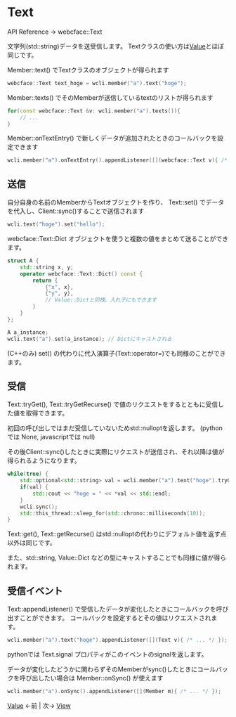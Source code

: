# Text

API Reference → webcface::Text

文字列(std::string)データを送受信します。
Textクラスの使い方は[Value](./10_value.md)とほぼ同じです。

Member::text() でTextクラスのオブジェクトが得られます
```cpp
webcface::Text text_hoge = wcli.member("a").text("hoge");
```

Member::texts() でそのMemberが送信しているtextのリストが得られます
```cpp
for(const webcface::Text &v: wcli.member("a").texts()){
	// ...
}
```

Member::onTextEntry() で新しくデータが追加されたときのコールバックを設定できます
```cpp
wcli.member("a").onTextEntry().appendListener([](webcface::Text v){ /* ... */ });
```

## 送信

自分自身の名前のMemberからTextオブジェクトを作り、 Text::set() でデータを代入し、Client::sync()することで送信されます
```cpp
wcli.text("hoge").set("hello");
```

webcface::Text::Dict オブジェクトを使うと複数の値をまとめて送ることができます。
```cpp
struct A {
	std::string x, y;
	operator webcface::Text::Dict() const {
		return {
			{"x", x},
			{"y", y},
			// Value::Dictと同様、入れ子にもできます
		}
	}
};

A a_instance;
wcli.text("a").set(a_instance); // Dictにキャストされる
```

 (C++のみ) set() の代わりに代入演算子(Text::operator=)でも同様のことができます。

## 受信

Text::tryGet(), Text::tryGetRecurse() で値のリクエストをするとともに受信した値を取得できます。

初回の呼び出しではまだ受信していないためstd::nulloptを返します。
(pythonでは None, javascriptでは null)

その後Client::sync()したときに実際にリクエストが送信され、それ以降は値が得られるようになります。
```cpp
while(true) {
	std::optional<std::string> val = wcli.member("a").text("hoge").tryGet();
	if(val) {
		std::cout << "hoge = " << *val << std::endl;
	}
	wcli.sync();
	std::this_thread::sleep_for(std::chrono::milliseconds(10));
}
```

Text::get(), Text::getRecurse() はstd::nulloptの代わりにデフォルト値を返す点以外は同じです。

また、std::string, Value::Dict などの型にキャストすることでも同様に値が得られます。

## 受信イベント

Text::appendListener() で受信したデータが変化したときにコールバックを呼び出すことができます。
コールバックを設定するとその値はリクエストされます。
```cpp
wcli.member("a").text("hoge").appendListener([](Text v){ /* ... */ });
```
pythonでは Text.signal プロパティがこのイベントのsignalを返します。

データが変化したどうかに関わらずそのMemberがsync()したときにコールバックを呼び出したい場合は Member::onSync() が使えます
```cpp
wcli.member("a").onSync().appendListener([](Member m){ /* ... */ });
```

[Value](./10_value.md) ←前 | 次→ [View](./13_view.md)
